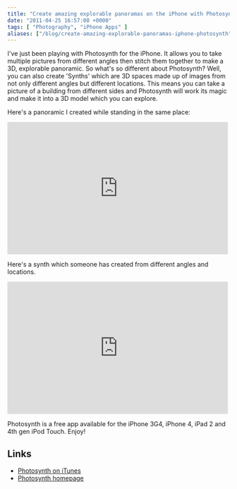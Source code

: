 ```yaml
---
title: "Create amazing explorable panoramas on the iPhone with Photosynth"
date: "2011-04-25 16:57:00 +0000"
tags: [ "Photography", "iPhone Apps" ]
aliases: ["/blog/create-amazing-explorable-panoramas-iphone-photosynth"]
---
```

I've just been playing with Photosynth for the iPhone. It allows you to take multiple pictures from different angles then stitch them together to make a 3D, explorable panoramic. So what's so different about Photosynth? Well, you can also create 'Synths' which are 3D spaces made up of images from not only different angles but different locations. This means you can take a picture of a building from different sides and Photosynth will work its magic and make it into a 3D model which you can explore.

<!--more-->

Here's a panoramic I created while standing in the same place:
	
<iframe frameborder="0" height="300" src="http://photosynth.net/embed.aspx?cid=9a5a0135-0f9d-4d50-a019-4c9fc6d362d7&delayLoad=true&slideShowPlaying=false" width="500"></iframe>

Here's a synth which someone has created from different angles and locations.
<iframe frameborder="0" height="300" src="http://photosynth.net/embed.aspx?cid=50cf7db9-d497-457d-8206-9ff88f2c2800&delayLoad=true&slideShowPlaying=false" width="500"></iframe>

Photosynth is a free app available for the iPhone 3G4, iPhone 4, iPad 2 and 4th gen iPod Touch. Enjoy!

## Links

* [Photosynth on iTunes](http://itunes.apple.com/us/app/photosynth/id430065256?mt=8#)
* [Photosynth homepage](http://photosynth.net/)